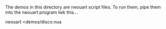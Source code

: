 The demos in this directory are neouart script files. To run them, pipe them into the neouart program liek this...

neouart <demos/disco.nua


